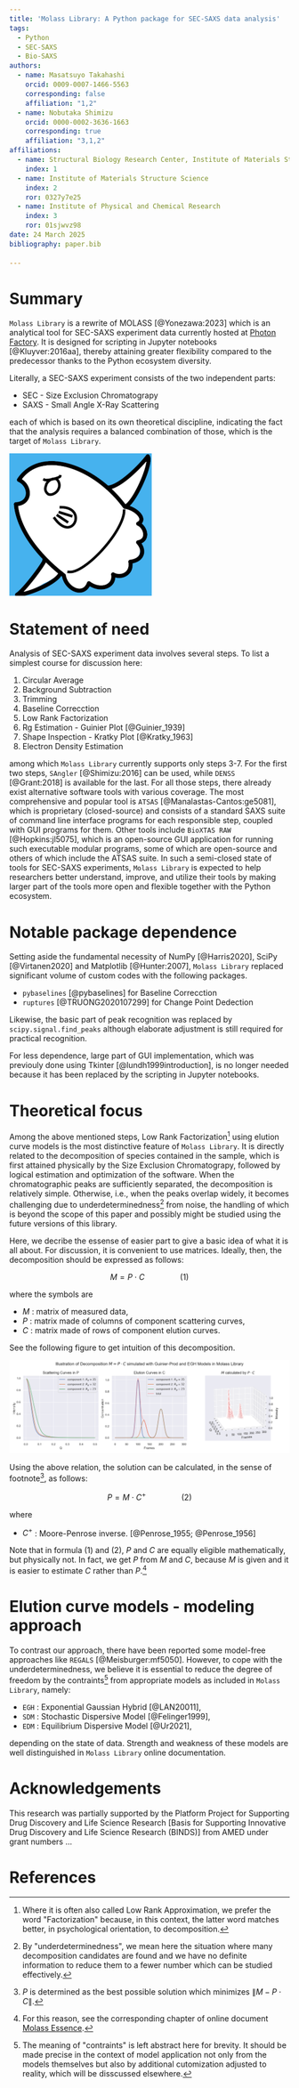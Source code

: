 ```yaml
---
title: 'Molass Library: A Python package for SEC-SAXS data analysis'
tags:
  - Python
  - SEC-SAXS
  - Bio-SAXS
authors:
  - name: Masatsuyo Takahashi
    orcid: 0009-0007-1466-5563
    corresponding: false    
    affiliation: "1,2"
  - name: Nobutaka Shimizu
    orcid: 0000-0002-3636-1663
    corresponding: true
    affiliation: "3,1,2"
affiliations:
  - name: Structural Biology Research Center, Institute of Materials Structure Science
    index: 1
  - name: Institute of Materials Structure Science
    index: 2
    ror: 0327y7e25
  - name: Institute of Physical and Chemical Research
    index: 3
    ror: 01sjwvz98
date: 24 March 2025
bibliography: paper.bib

---
```


# Summary

`Molass Library` is a rewrite of MOLASS [@Yonezawa:2023] which is an analytical tool for SEC-SAXS experiment data currently hosted at [Photon Factory](https://pfwww.kek.jp/saxs/MOLASS.html). It is designed for scripting in Jupyter notebooks [@Kluyver:2016aa], thereby attaining greater flexibility compared to the predecessor thanks to the Python ecosystem diversity.

Literally, a SEC-SAXS experiment consists of the two independent parts:

* SEC - Size Exclusion Chromatograpy
* SAXS - Small Angle X-Ray Scattering

each of which is based on its own theoretical discipline, indicating the fact that the analysis requires a balanced combination of those, which is the target of `Molass Library`.

![Logo of Molass Library designed by K. Yatabe](docs/_static/molass_256.png)

# Statement of need

Analysis of SEC-SAXS experiment data involves several steps. To list a simplest course for discussion here:

1. Circular Average
2. Background Subtraction
3. Trimming
4. Baseline Correcction
5. Low Rank Factorization
6. Rg Estimation - Guinier Plot [@Guinier_1939]
7. Shape Inspection - Kratky Plot [@Kratky_1963]
8. Electron Density Estimation

among which `Molass Library` currently supports only steps 3-7. For the first two steps, `SAngler` [@Shimizu:2016] can be used, while `DENSS` [@Grant:2018] is available for the last. For all those steps, there already exist alternative software tools with various coverage. The most comprehensive and popular tool is `ATSAS` [@Manalastas-Cantos:ge5081], which is proprietary (closed-source) and consists of a standard SAXS suite of command line interface programs for each responsible step, coupled with GUI programs for them. Other tools include `BioXTAS RAW` [@Hopkins:jl5075], which is an open-source GUI application for running such executable modular programs, some of which are open-source and others of which include the ATSAS suite. In such a semi-closed state of tools for SEC-SAXS experiments, `Molass Library` is expected to help researchers better understand, improve, and utilize their tools by making larger part of the tools more open and flexible together with the Python ecosystem.

# Notable package dependence

Setting aside the fundamental necessity of NumPy [@Harris2020], SciPy [@Virtanen2020] and Matplotlib [@Hunter:2007], `Molass Library` replaced significant volume of custom codes with the following packages.

* `pybaselines` [@pybaselines] for Baseline Correcction
* `ruptures` [@TRUONG2020107299] for Change Point Dedection

Likewise, the basic part of peak recognition was replaced by `scipy.signal.find_peaks` although elaborate adjustment is still required for practical recognition.

For less dependence, large part of GUI implementation, which was previouly done using Tkinter [@lundh1999introduction], is no longer needed because it has been replaced by the scripting in Jupyter notebooks.

# Theoretical focus

Among the above mentioned steps, Low Rank Factorization[^1] using elution curve models is the most distinctive feature of `Molass Library`. It is directly related to the decomposition of species contained in the sample, which is first attained physically by the Size Exclusion Chromatograpy, followed by logical estimation and optimization of the software. When the chromatographic peaks are sufficiently separated, the decomposition is relatively simple. Otherwise, i.e., when the peaks overlap widely, it becomes challenging due to underdeterminedness[^2] from noise, the handling of which is beyond the scope of this paper and possibly might be studied using the future versions of this library.

Here, we decribe the essense of easier part to give a basic idea of what it is all about. For discussion, it is convenient to use matrices. Ideally, then, the decomposition should be expressed as follows:

$$ M = P \cdot C \qquad \qquad (1) $$

where the symbols are

* $M$ : matrix of measured data,
* $P$ : matrix made of columns of component scattering curves,
* $C$ : matrix made of rows of component elution curves.

[^1]: Where it is often also called Low Rank Approximation, we prefer the word "Factorization" because, in this context, the latter word matches better, in psychological orientation, to decomposition.

[^2]: By "underdeterminedness", we mean here the situation where many decomposition candidates are found and we have no definite information to reduce them to a fewer number which can be studied effectively.

See the following figure to get intuition of this decomposition.

![Illustratin of Decomposition using Simulated Data](docs/_static/simulated_data.png)

Using the above relation, the solution can be calculated, in the sense of footnote[^3], as follows:

[^3]: $P$ is determined as the best possible solution which minimizes $\| M - P \cdot C \|$.

$$ P = M \cdot C^{+} \qquad \qquad (2) $$

where

* $C^{+}$ : Moore-Penrose inverse. [@Penrose_1955; @Penrose_1956]

Note that in formula $(1)$ and $(2)$, $P$ and $C$ are equally eligible mathematically, but physically not. In fact, we get $P$ from $M$ and $C$, because $M$ is given and it is easier to estimate $C$ rather than $P$.[^4]

[^4]: For this reason, see the corresponding chapter of online document [Molass Essence](https://freesemt.github.io/molass-essence/chapters/04/lowrank.html).

# Elution curve models - modeling approach

To contrast our approach, there have been reported some model-free approaches like `REGALS` [@Meisburger:mf5050]. However, to cope with the underdeterminedness, we believe it is essential to reduce the degree of freedom by the contraints[^5] from appropriate models as included in `Molass Library`, namely:

* `EGH` : Exponential Gaussian Hybrid [@LAN20011],
* `SDM` : Stochastic Dispersive Model [@Felinger1999],
* `EDM` : Equilibrium Dispersive Model [@Ur2021],

depending on the state of data. Strength and weakness of these models are well distinguished in `Molass Library` online documentation.

[^5]: The meaning of "contraints" is left abstract here for brevity. It should be made precise in the context of model application not only from the models themselves but also by additional cutomization adjusted to reality, which will be disscussed elsewhere.

# Acknowledgements

This research was partially supported by the Platform Project for Supporting Drug Discovery and Life Science Research [Basis for Supporting Innovative Drug Discovery and Life Science Research (BINDS)] from AMED under grant numbers ...

# References

